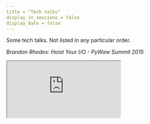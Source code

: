 ```yaml
---
title = "Tech talks"
display_in_sessions = false
display_date = false
---
```


Some tech talks. Not listed in any particular order.
 
<em>Brandon Rhodes: Hoist Your I/O - PyWaw Summit 2015</em>
<div class="video-container">
  <iframe src="https://www.youtube.com/embed/PBQN62oUnN8" allowfullscreen></iframe>
</div>

